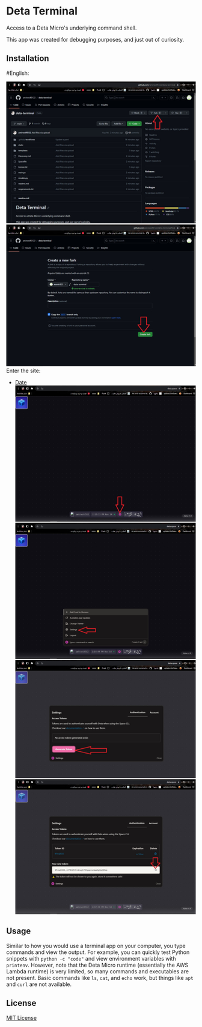 # Deta Terminal

Access to a Deta Micro's underlying command shell.

This app was created for debugging purposes, and just out of curiosity.

## Installation

#English:

![20230429223918_1](jpg/1.jpg)
![20230429223918_1](jpg/2.jpg)
Enter the site:
- [Date](http://deta.space/)
![20230429223918_1](jpg/3.jpg)
![20230429223918_1](jpg/4.jpg)
![20230429223918_1](jpg/5.jpg)
![20230429223918_1](jpg/6.jpg)

## Usage

Similar to how you would use a terminal app on your computer, you type commands and view the output.
For example, you can quickly test Python snippets with `python -c "code"` and view environment variables with `printenv`.
However, note that the Deta Micro runtime (essentially the AWS Lambda runtime) is very limited, so many commands and executables are not present.
Basic commands like `ls`, `cat`, and `echo` work, but things like `apt` and `curl` are not available.

## License

[MIT License](license.txt)
